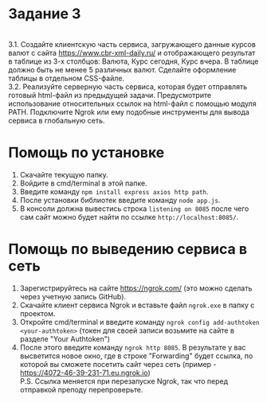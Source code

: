# Задание 3

<br>3.1. Создайте клиентскую часть сервиса, загружающего данные курсов валют с сайта https://www.cbr-xml-daily.ru/ и отображающего результат в таблице из 3-х столбцов: Валюта, Курс сегодня, Курс вчера. В таблице должно быть не менее 5 различных валют. Сделайте оформление таблицы в отдельном CSS-файле.
<br>3.2. Реализуйте серверную часть сервиса, которая будет отправлять готовый html-файл из предыдущей задачи. Предусмотрите использование относительных ссылок на html-файл c помощью модуля PATH. Подключите Ngrok или ему подобные инструменты для вывода сервиса в глобальную сеть.

# Помощь по установке
1. Скачайте текущую папку.
2. Войдите в cmd/terminal в этой папке.
3. Введите команду `npm install express axios http path`.
4. После установки библиотек введите команду `node app.js`.
5. В консоли должна вывестись строка `listening on 8085` после чего сам сайт можно будет найти по ссылке `http://localhost:8085/`.
   
# Помощь по выведению сервиса в сеть
1. Зарегистрируйтесь на сайте https://ngrok.com/ (это можно сделать через учетную запись GitHub).
2. Скачайте клиент сервиса Ngrok и вставьте файл `ngrok.exe` в папку с проектом.
3. Откройте cmd/terminal и введите команду `ngrok config add-authtoken <your-authtoken>` (токен для своей записи возьмите на сайте в разделе "Your Authtoken")
4. После этого введите команду `ngrok http 8085`. В результате у вас высветится новое окно, где в строке "Forwarding" будет ссылка, по которой вы сможете посетить сайт через сеть (пример - https://4072-46-39-231-71.eu.ngrok.io)
<br>P.S. Ссылка меняется при перезапуске Ngrok, так что перед отправкой преподу перепроверьте.